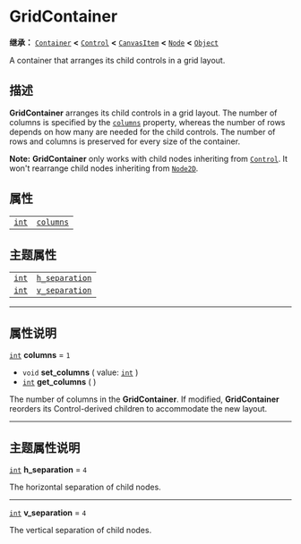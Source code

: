 <!-- ⚠ 请勿编辑本文件 ⚠ -->
<!-- 本文档使用脚本从 WeDot 引擎源码仓库生成。 -->
<!-- 生成脚本：https://github.com/WeDot-Engine/WeDot/tree/master/doc/tools/make_md.py； -->
<!-- 原文件：https://github.com/WeDot-Engine/WeDot/tree/master/doc/classes/GridContainer.xml。 -->

<div id="_class_gridcontainer"></div>

# GridContainer

**继承：** [`Container`](class_container.md) **<** [`Control`](class_control.md) **<** [`CanvasItem`](class_canvasitem.md) **<** [`Node`](class_node.md) **<** [`Object`](class_object.md)

A container that arranges its child controls in a grid layout.

## 描述

**GridContainer** arranges its child controls in a grid layout. The number of columns is specified by the [`columns`](class_gridcontainer.md#class_gridcontainer_property_columns) property, whereas the number of rows depends on how many are needed for the child controls. The number of rows and columns is preserved for every size of the container.

 **Note:** **GridContainer** only works with child nodes inheriting from [`Control`](class_control.md). It won't rearrange child nodes inheriting from [`Node2D`](class_node2d.md).

## 属性

|||
|:-:|:--|
| [`int`](class_int.md) | [`columns`](class_gridcontainer.md#class_gridcontainer_property_columns) | ``1`` |

## 主题属性

|||
|:-:|:--|
| [`int`](class_int.md) | [`h_separation`](class_gridcontainer.md#class_gridcontainer_theme_constant_h_separation) | ``4`` |
| [`int`](class_int.md) | [`v_separation`](class_gridcontainer.md#class_gridcontainer_theme_constant_v_separation) | ``4`` |

<!-- rst-class:: classref-section-separator -->

---

## 属性说明

<div id="_class_gridcontainer_property_columns"></div>

[`int`](class_int.md) **columns** = ``1`` <div id="class_gridcontainer_property_columns"></div>

- `void` **set_columns** ( value: [`int`](class_int.md) )
- [`int`](class_int.md) **get_columns** ( )

The number of columns in the **GridContainer**. If modified, **GridContainer** reorders its Control-derived children to accommodate the new layout.

<!-- rst-class:: classref-section-separator -->

---

## 主题属性说明

<div id="_class_gridcontainer_theme_constant_h_separation"></div>

[`int`](class_int.md) **h_separation** = ``4`` <div id="class_gridcontainer_theme_constant_h_separation"></div>

The horizontal separation of child nodes.

<!-- rst-class:: classref-item-separator -->

---

<div id="_class_gridcontainer_theme_constant_v_separation"></div>

[`int`](class_int.md) **v_separation** = ``4`` <div id="class_gridcontainer_theme_constant_v_separation"></div>

The vertical separation of child nodes.

[^virtual]: 本方法通常需要用户覆盖才能生效。
[^const]: 本方法无副作用，不会修改该实例的任何成员变量。
[^vararg]: 本方法除了能接受在此处描述的参数外，还能够继续接受任意数量的参数。
[^constructor]: 本方法用于构造某个类型。
[^static]: 调用本方法无需实例，可直接使用类名进行调用。
[^operator]: 本方法描述的是使用本类型作为左操作数的有效运算符。
[^bitfield]: 这个值是由下列位标志构成位掩码的整数。
[^void]: 无返回值。
